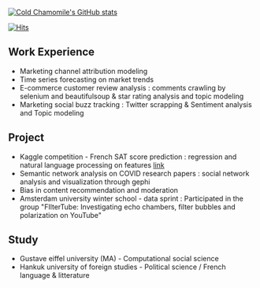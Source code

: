 
<!--
**hoy209/hoy209** is a ✨ _special_ ✨ repository because its `README.md` (this file) appears on your GitHub profile.

Here are some ideas to get you started:

- 🔭 I’m currently working on ...
- 🌱 I’m currently learning ...
- 👯 I’m looking to collaborate on ...
- 🤔 I’m looking for help with ...
- 💬 Ask me about ...
- 📫 How to reach me: ...
- 😄 Pronouns: ...
- ⚡ Fun fact: ...
-->

<!-- github stats -->
[![Cold Chamomile's GitHub stats](https://github-readme-stats.vercel.app/api?username=ColdChamomile&hide=contribs&show_icons=true&theme=dracula)](https://github.com/hoy209/github-readme-stats)

<!-- github number of visits -->
[![Hits](https://hits.seeyoufarm.com/api/count/incr/badge.svg?url=https%3A%2F%2Fgithub.com%2Fgjbae1212%2Fhit-counter&count_bg=%235772EF&title_bg=%23534C4C&icon=&icon_color=%23F5F5F5&title=hits&edge_flat=true)](https://hits.seeyoufarm.com)


<!-- career -->

## Work Experience
* Marketing channel attribution modeling
* Time series forecasting on market trends
* E-commerce customer review analysis : comments crawling by selenium and beautifulsoup & star rating analysis and topic modeling
* Marketing social buzz tracking : Twitter scrapping & Sentiment analysis and Topic modeling

## Project
* Kaggle competition - French SAT score prediction : regression and natural language processing on features [link](https://www.kaggle.com/c/dsia-spring2021)
* Semantic network analysis on COVID research papers : social network analysis and visualization through gephi
* Bias in content recommendation and moderation
* Amsterdam university winter school - data sprint : Participated in the group "FIlterTube: Investigating echo chambers, filter bubbles and polarization on YouTube"

## Study
* Gustave eiffel university (MA) - Computational social science
* Hankuk university of foreign studies - Political science / French language & litterature
